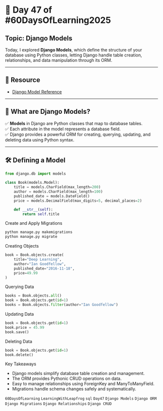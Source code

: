 # 📘 Day 47 of #60DaysOfLearning2025

## Topic: Django Models

Today, I explored **Django Models**, which define the structure of your database using Python classes, letting Django handle table creation, relationships, and data manipulation through its ORM.

---

## 🔗 Resource

- [Django Model Reference](https://docs.djangoproject.com/en/stable/ref/models/)

---

## 🧠 What are Django Models?

✅ **Models** in Django are Python classes that map to database tables.  
✅ Each attribute in the model represents a database field.  
✅ Django provides a powerful ORM for creating, querying, updating, and deleting data using Python syntax.

---

## 🛠️ Defining a Model

```python
from django.db import models

class Book(models.Model):
    title = models.CharField(max_length=200)
    author = models.CharField(max_length=100)
    published_date = models.DateField()
    price = models.DecimalField(max_digits=5, decimal_places=2)

    def __str__(self):
        return self.title
```

Create and Apply Migrations

```python
python manage.py makemigrations
python manage.py migrate
```

Creating Objects

```python
book = Book.objects.create(
    title="Deep Learning",
    author="Ian Goodfellow",
    published_date="2016-11-18",
    price=49.99
)
```

Querying Data

```python
books = Book.objects.all()
book = Book.objects.get(id=1)
books = Book.objects.filter(author="Ian Goodfellow")
```

Updating Data

```python
book = Book.objects.get(id=1)
book.price = 45.99
book.save()
```

Deleting Data

```python
book = Book.objects.get(id=1)
book.delete()
```

Key Takeaways

- Django models simplify database table creation and management.
- The ORM provides Pythonic CRUD operations on data.
- Easy to manage relationships using ForeignKey and ManyToManyField.
- Migrations handle schema changes safely and systematically.

`60DaysOfLearning` `LearningWithLeapfrog` `sql` `Day47` `Django Models` `Django ORM` `Django Migrations` `Django Relationships` `Django CRUD`

